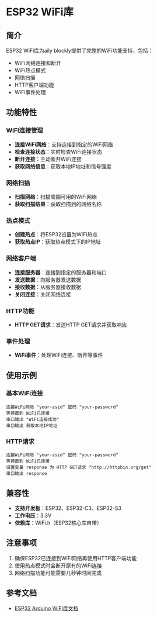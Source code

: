 # ESP32 WiFi库

## 简介
ESP32 WiFi库为aily blockly提供了完整的WiFi功能支持，包括：
- WiFi网络连接和断开
- WiFi热点模式
- 网络扫描
- HTTP客户端功能
- WiFi事件处理

## 功能特性

### WiFi连接管理
- **连接WiFi网络**：支持连接到指定的WiFi网络
- **检查连接状态**：实时检查WiFi连接状态
- **断开连接**：主动断开WiFi连接
- **获取网络信息**：获取本地IP地址和信号强度

### 网络扫描
- **扫描网络**：扫描周围可用的WiFi网络
- **获取扫描结果**：获取扫描到的网络名称

### 热点模式
- **创建热点**：将ESP32设置为WiFi热点
- **获取热点IP**：获取热点模式下的IP地址

### 网络客户端
- **连接服务器**：连接到指定的服务器和端口
- **发送数据**：向服务器发送数据
- **接收数据**：从服务器接收数据
- **关闭连接**：关闭网络连接

### HTTP功能
- **HTTP GET请求**：发送HTTP GET请求并获取响应

### 事件处理
- **WiFi事件**：处理WiFi连接、断开等事件

## 使用示例

### 基本WiFi连接
```
连接WiFi网络 "your-ssid" 密码 "your-password"
等待直到 WiFi已连接
串口输出 "WiFi连接成功"
串口输出 获取本地IP地址
```

### HTTP请求
```
连接WiFi网络 "your-ssid" 密码 "your-password"
等待直到 WiFi已连接
设置变量 response 为 HTTP GET请求 "http://httpbin.org/get"
串口输出 response
```

## 兼容性
- **支持开发板**：ESP32、ESP32-C3、ESP32-S3
- **工作电压**：3.3V
- **依赖库**：WiFi.h（ESP32核心库自带）

## 注意事项
1. 确保ESP32已连接到WiFi网络再使用HTTP客户端功能
3. 使用热点模式时会断开原有的WiFi连接
4. 网络扫描功能可能需要几秒钟时间完成

## 参考文档
- [ESP32 Arduino WiFi库文档](https://docs.espressif.com/projects/arduino-esp32/en/latest/libraries.html)